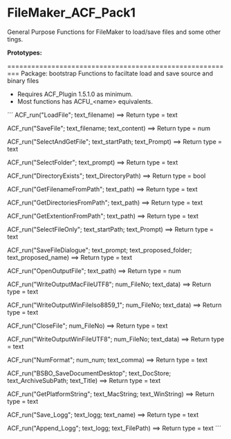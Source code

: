 # FileMaker_ACF_Pack1
General Purpose Functions for FileMaker to load/save files and some other tings. 

**Prototypes:**

=========================================================
Package: bootstrap
Functions to faciltate load and save source and binary files- Requires ACF_Plugin 1.5.1.0 as minimum. - Most functions has ACFU_\<name> equivalents. 

´´´
ACF_run("LoadFile"; text_filename)
   ==> Return type = text

ACF_run("SaveFile"; text_filename; text_content)
   ==> Return type = num

ACF_run("SelectAndGetFile"; text_startPath; text_Prompt)
   ==> Return type = text

ACF_run("SelectFolder"; text_prompt)
   ==> Return type = text

ACF_run("DirectoryExists"; text_DirectoryPath)
   ==> Return type = bool

ACF_run("GetFilenameFromPath"; text_path)
   ==> Return type = text

ACF_run("GetDirectoriesFromPath"; text_path)
   ==> Return type = text

ACF_run("GetExtentionFromPath"; text_path)
   ==> Return type = text

ACF_run("SelectFileOnly"; text_startPath; text_Prompt)
   ==> Return type = text

ACF_run("SaveFileDialogue"; text_prompt; text_proposed_folder; text_proposed_name)
   ==> Return type = text

ACF_run("OpenOutputFile"; text_path)
   ==> Return type = num

ACF_run("WriteOutputMacFileUTF8"; num_FileNo; text_data)
   ==> Return type = text

ACF_run("WriteOutputWinFileIso8859_1"; num_FileNo; text_data)
   ==> Return type = text

ACF_run("CloseFile"; num_FileNo)
   ==> Return type = text

ACF_run("WriteOutputWinFileUTF8"; num_FileNo; text_data)
   ==> Return type = text

ACF_run("NumFormat"; num_num; text_comma)
   ==> Return type = text

ACF_run("BSBO_SaveDocumentDesktop"; text_DocStore; text_ArchiveSubPath; text_Title)
   ==> Return type = text

ACF_run("GetPlatformString"; text_MacString; text_WinString)
   ==> Return type = text

ACF_run("Save_Logg"; text_logg; text_name)
   ==> Return type = text

ACF_run("Append_Logg"; text_logg; text_FilePath)
   ==> Return type = text
´´´

